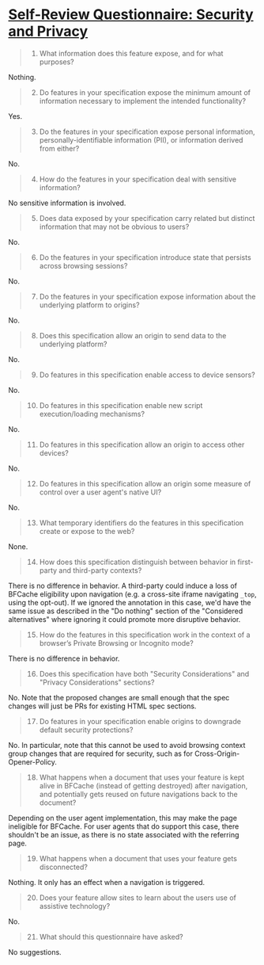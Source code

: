 # [Self-Review Questionnaire: Security and Privacy](https://w3ctag.github.io/security-questionnaire/)

> 01.  What information does this feature expose,
>      and for what purposes?

Nothing.

> 02.  Do features in your specification expose the minimum amount of information
>      necessary to implement the intended functionality?

Yes.

> 03.  Do the features in your specification expose personal information,
>      personally-identifiable information (PII), or information derived from
>      either?

No.

> 04.  How do the features in your specification deal with sensitive information?

No sensitive information is involved.

> 05.  Does data exposed by your specification carry related but distinct
>      information that may not be obvious to users?

No.

> 06.  Do the features in your specification introduce state
>      that persists across browsing sessions?

No.

> 07.  Do the features in your specification expose information about the
>      underlying platform to origins?

No.

> 08.  Does this specification allow an origin to send data to the underlying
>      platform?

No.

> 09.  Do features in this specification enable access to device sensors?

No.

> 10.  Do features in this specification enable new script execution/loading
>      mechanisms?

No.

> 11.  Do features in this specification allow an origin to access other devices?

No.

> 12.  Do features in this specification allow an origin some measure of control over
>      a user agent's native UI?

No.

> 13.  What temporary identifiers do the features in this specification create or
>      expose to the web?

None.

> 14.  How does this specification distinguish between behavior in first-party and
>      third-party contexts?

There is no difference in behavior. A third-party could induce a loss of BFCache eligibility upon navigation (e.g. a cross-site iframe navigating `_top`, using the opt-out). If we ignored the annotation in this case, we'd have the same issue as described in the "Do nothing" section of the "Considered alternatives" where ignoring it could promote more disruptive behavior.

> 15.  How do the features in this specification work in the context of a browser’s
>      Private Browsing or Incognito mode?

There is no difference in behavior.

> 16.  Does this specification have both "Security Considerations" and "Privacy
>      Considerations" sections?

No. Note that the proposed changes are small enough that the spec changes will just be PRs for existing HTML spec sections.

> 17.  Do features in your specification enable origins to downgrade default
>      security protections?

No. In particular, note that this cannot be used to avoid browsing context group changes that are required for security, such as for Cross-Origin-Opener-Policy.

> 18.  What happens when a document that uses your feature is kept alive in BFCache
>      (instead of getting destroyed) after navigation, and potentially gets reused
>      on future navigations back to the document?

Depending on the user agent implementation, this may make the page ineligible for BFCache. For user agents that do support this case, there shouldn't be an issue, as there is no state associated with the referring page.

> 19.  What happens when a document that uses your feature gets disconnected?

Nothing. It only has an effect when a navigation is triggered.

> 20.  Does your feature allow sites to learn about the users use of assistive technology?

No.

> 21.  What should this questionnaire have asked?

No suggestions.
